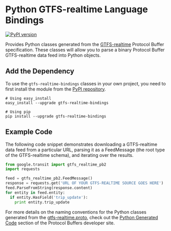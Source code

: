 # Python GTFS-realtime Language Bindings

[![PyPI version](https://badge.fury.io/py/gtfs-realtime-bindings.svg)](http://badge.fury.io/py/gtfs-realtime-bindings)

Provides Python classes generated from the
[GTFS-realtime](https://github.com/google/transit/tree/master/gtfs-realtime) Protocol
Buffer specification.  These classes will allow you to parse a binary Protocol
Buffer GTFS-realtime data feed into Python objects.

## Add the Dependency

To use the `gtfs-realtime-bindings` classes in your own project, you need to
first install the module from the
[PyPI repository](https://pypi.python.org/pypi/gtfs-realtime-bindings).

```
# Using easy_install
easy_install --upgrade gtfs-realtime-bindings

# Using pip
pip install --upgrade gtfs-realtime-bindings
```

## Example Code

The following code snippet demonstrates downloading a GTFS-realtime data feed
from a particular URL, parsing it as a FeedMessage (the root type of the
GTFS-realtime schema), and iterating over the results.

```python
from google.transit import gtfs_realtime_pb2
import requests

feed = gtfs_realtime_pb2.FeedMessage()
response = requests.get('URL OF YOUR GTFS-REALTIME SOURCE GOES HERE')
feed.ParseFromString(response.content)
for entity in feed.entity:
  if entity.HasField('trip_update'):
    print entity.trip_update
```

For more details on the naming conventions for the Python classes generated
from the
[gtfs-realtime.proto](https://github.com/google/transit/blob/master/gtfs-realtime/proto/gtfs-realtime.proto),
check out the
[Python Generated Code](https://developers.google.com/protocol-buffers/docs/reference/python-generated)
section of the Protocol Buffers developer site.
